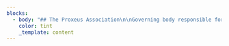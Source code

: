 ```yaml
---
blocks:
  - body: "## The Proxeus Association\n\nGoverning body responsible for the maintenance and development of the Proxeus software. We also aim to encourage innovation and evangelize the project by launching and supporting community initiatives, as well as creating synergies and partnerships with relevant community projects. The Association is working to give the project a decentralized structure (DAO) to allow our members to propose guidance on the software. We want to make the Proxeus software the WordPress of the blockchain and democratize the development of blockchain applications.\n\n## Articles of association\n\n#### Proxeus Association is a non-profit association governed by the present statutes and, secondly, by Articles 60 et seq. of the Swiss Civil Code. It is politically neutral, and non- denominational.\n\n### OVERVIEW\n\n#### Article 2\n\n* Legal Seat: The Association’s headquarters are located in Berne, Canton of Berne.\n* Duration: The Association shall be of unlimited duration.\n\n### GOALS\n\n#### Article 3\n\n#### The Proxeus software is a powerful workflow engine with blockchain capabilities designed to cover a large spectrum of applications. It is made available as open source code and maintained by a community of users.\n\n* The Association shall pursue the following goals:\n* set up a governance mechanism for the Proxeus project;\n* allocate resources to maintainers and developers of the Proxeus open source software; and\n* foster innovation and evangelize the project by launching and supporting community initiatives, as well as by creating synergies and partnering with relevant community- driven projects.\n\n### RESOURCES\n\n#### Article 4\n\n#### The Association’s resources are derived from:\n\n* donations and legacies;\n* sponsorship;\n* public subsidies;\n* membership fees;\n* any other resources authorized by the law.\n* The funds shall be used in accordance with the goals of the Association.\n\n### MEMBERS\n\n#### Article 5\n\n#### Members of the Association:\_Initially, the founders shall be the only members of the Association. The General Assembly may define further types of membership and how new members of the Association are accepted.\n\n#### Membership Fee:\_Initially, there shall be no membership fees for members of the Association. Later, it is up to the General Assembly to resolve on the introduction of membership fees and to determine the amount owed by the members.\n\n#### Termination of Membership:\n\n#### Membership terminates:\n\n* By written resignation thereby notifying the Executive Board (Art. 14) at least three (3)\_months before the end of the financial year;\n* By exclusion ordered by the Executive Board for just cause (e.g. non-payment of\_membership fees or damaging the interests of the Association) with no right of appeal to\_the General Assembly.\n* Upon death / bankruptcy / liquidation of a member.\_In all cases of termination, the membership fee (if applicable) for the current year remains due. Members who have resigned or who are excluded have no rights to any part of the Association’s assets.\n  No financial liability of Members:\_Only the Association’s assets may be used for obligations/commitments contracted in its name. Members have no personal liability whatsoever.\n\n### ORGANS\n\n#### Article 6\n\n#### The Association shall include the following organs:\n\n* General Assembly\n* Executive Board\n\n### GENERAL ASSEMBLY\n\n#### Article 7\n\n#### Composition: The General Assembly is the Association’s supreme authority. It is composed of all members.\n\n#### Meetings: The General Assembly shall hold an Ordinary Meeting once each year. It may also hold Extraordinary Meetings whenever necessary, at the request of the Executive Board or at least of one-fifth of its members.\n\n#### Invitation to Meetings:\_The Executive Board shall inform the members in writing of the date and place of the General Assembly at least six (6) weeks in advance (email or announcement on the website of Proxeus is sufficient). A detailed notification (email is sufficient), including the proposed agenda, shall be sent to each member at least ten (10) days prior to the date of the meeting. Requests of members to include topics in the agenda must be submitted to the Executive Board prior to the General Assembly.\n\n#### No Minimal Attendance Requirement: The General Assembly shall be considered valid regardless of the number of members present.\n\n#### Article 8\n\n#### Responsibilities of the General Assembly:\_The General Assembly:\n\n#### Appoints the members of the Executive Board and elects, at a minimum, the President, the Secretary and the Treasurer;\n\n* Notes the contents of the reports and financial statements for the year and votes on their adoption;\n* Approves the annual budget;\n* Supervises the activity of other organs, which it may dismiss, stating the grounds\_therefore;\n* Appoints an auditor for the Organization’s accounts (if needed);\n* Handling of any exclusion processes;\n* Decides on any modification of statutes; and\n* Decides on the dissolution of the Association.\n\n#### Article 9\n\n#### President of the General Assembly: The General Assembly is presided over by the President. In absence of the President, the General Assembly is presided over by the Vice President or any other member of the Executive Board as determined by the General Assembly.\n\n#### Proposal of President: The President must be proposed by the Executive Board and acts as both President as well as President of the Executive Board.\n\n#### Article 10\n\n#### Resolutions: Decisions of the General Assembly shall be taken by a majority vote of the members present. In case of deadlock, the President, or in his absence the presiding member, shall have the casting vote.&#xA;Resolutions to Amend the Statutes: Decisions concerning the amendment of the Statutes and the dissolution of the Association must be approved by a two-third majority of the members present.\n\n#### Article 11\n\n#### Voting in the General Assembly: Votes are shown by hands or by electronic means made available by the Executive Board, which do not require physical presence of the member at the General Assembly. If at least the majority of the members request it, voting may take place secretly.\n\n#### Article 12\n\n#### Agenda of Ordinary Meeting: The agenda of the Ordinary Meeting of the General Assembly must include:\n\n* Approval of the Minutes of the previous General Assembly;\n* Approval of the Executive Board’s annual Activity Report;\n* Approval of the statement of the Treasurer\n* Setting of membership fees (if membership fees are introduced);\n* Approval of the budget;\n* Approval of reports and accounts;\n* Election of Executive Board members; and\n* Miscellaneous business.\n\n### EXECUTIVE BOARD\n\n#### Article 13\n\n#### Responsibilities of the Executive Board: The Executive Board is authorized to carry out all acts that further the purposes of the Association which have not been allocated to the General Assembly. It has the most extensive powers to manage the Association’s day-to-day affairs.\n\n#### Composition of Executive Board: The Executive Board will be composed of a minimum of two (2) and a maximum of five (5) members and will be elected by the General Assembly for a one-year period. Seeking re-election is permissible. The Executive Board is self-constituted.\_Quorum: The Executive Board has a quorum when at least two (2) members are present. Upon motion of the President or on request of a member of the Executive Board, the Executive Board will convene.\n\n#### Vacancies: If an Executive Board position is vacated the Executive Board will fill the resulting vacancy. The appointment shall be approved by the General Assembly at their next meeting.&#xA;Responsibility of President: The President of the Association also presides the Executive Board.\n\n#### Article 14\n\n#### Compensation:\_The Executive Board members may be reasonably compensated for their work on the Executive Board with a fixed annual compensation. The General Assembly determines the compensation for the Executive Board members, if any. Expenses (actual expenses and travel costs proven by digital receipts) incurred by the Executive Board members shall be reimbursed by the Association.\n\n#### Article 15\n\n#### Function of Executive Board: The functions of the Executive Board are:\n\n* to take the appropriate measures to achieve the goals of the Association;\n* to convene the Ordinary and Extraordinary Meetings of the General Assembly;\n* to take decisions with regard to the policies for the admission of new members as well as\_the resignation and possible expulsion of members;\n* to ensure that Statutes are applied, to draft rules of procedure, and to administer the assets of the Association.\n\n#### Article 16\n\n#### Legal requirement to elect Auditors: The Auditors have to be elected by the General Assembly. Following the legal rules in Switzerland, the Association must have its accounting audited in the event that two of the criteria listed below are exceeded:\n\n1. Balance sheet total of CHF 10 million\n2. Turnover of CHF 20 million\n3. 50 full time employees on yearly average\n\n#### Voluntary election of Auditors: The General Assembly may, with a two-thirds majority, request the election of an auditor for a limited audit of the accounting even if the above criteria are not met.&#xA;Responsibilities of Auditors: The auditor shall check the operating and annual accounts prepared by the Executive Board and present a written and detailed report to the General Assembly.\n\n### VARIOUS PROVISIONS\n\n#### Article 17\n\n#### Financial year: The financial year shall begin on 1 January and end on 31 December of each\_year. The first year ends on December 31 2020.\n\n#### Article 18\n\n#### Distribution of assets in case of dissolution: Should the Association be dissolved, all available assets should be transferred to a non-profit organization based in Switzerland pursuing public interest goals similar to those of the Association and likewise benefiting from tax exemption.\n\n#### The present Statutes have been approved by the General Assembly of 23 March 2020. For Proxeus Association\n\n#### 0x77b48b1172a5E37bC46aaC270D582d36dDB92594\n\n#### Oleg Lavrovsky,\_President\n\n#### 0xb8012Acd96f92a57207B89573507be1961D48cDA\n\n#### Fabian Mösli, Secretary\n\n#### 0x88d2235B15Fb8d0217Fd46ef154766a5D5E4F086\n\n#### Vivien Fuhrer, Treasurer\n\n"
    color: tint
    _template: content
---
```


